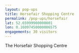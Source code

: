 ```yaml
---
layout: pop-ups
title: Horsefair Shopping Centre
permalink: /pop-ups/horsefair
lat: 52.65999900000001
lon: 0.16097450000006575
engagements: 30 visitors
---
```


The Horsefair Shopping Centre
